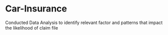 # Car-Insurance
Conducted Data Analysis to identify relevant factor and patterns that impact the likelihood of claim file 
